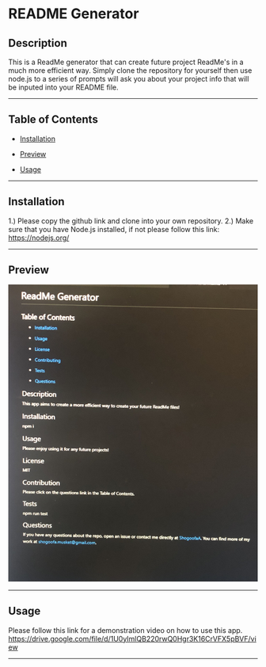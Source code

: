 # README Generator

## Description
This is a ReadMe generator that can create future project ReadMe's in a much more efficient way. Simply clone the repository for yourself then use node.js to a series of prompts will ask you about your project info that will be inputed into your README file.

---

## Table of Contents

- [Installation](#installation)

- [Preview](#Preview)

- [Usage](#usage)



---

## Installation

1.) Please copy the github link and clone into your own repository.
2.) Make sure that you have Node.js installed, if not please follow this link: https://nodejs.org/


---


## Preview

![splash-page](./Develop/images/IMG_E2798.JPG)

---

## Usage

Please follow this link for a demonstration video on how to use this app. https://drive.google.com/file/d/1U0yImlQB220rwQ0Hgr3K16CrVFX5pBVF/view

---